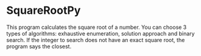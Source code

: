 # SquareRootPy
This program calculates the square root of a number. You can choose 3 types of algorithms: exhaustive enumeration, solution approach and binary search. If the integer to search does not have an exact square root, the program says the closest.

